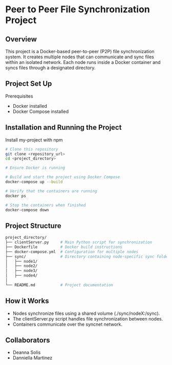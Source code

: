 
#  Peer to Peer File Synchronization Project

## Overview
This project is a Docker-based peer-to-peer (P2P) file synchronization system. It creates multiple nodes that can communicate and sync files within an isolated network. Each node runs inside a Docker container and syncs files through a designated directory.
## Project Set Up
Prerequisites
- Docker installed
- Docker Compose installed


## Installation and Running the Project

Install my-project with npm

```bash
# Clone this repository
git clone <repository_url>
cd <project_directory>

# Ensure Docker is running

# Build and start the project using Docker Compose
docker-compose up --build

# Verify that the containers are running
docker ps

# Stop the containers when finished
docker-compose down
```
    
## Project Structure
```bash
project_directory/
├── clientServer.py     # Main Python script for synchronization
├── Dockerfile          # Docker build instructions
├── docker-compose.yml  # Configuration for multiple nodes
├── sync/               # Directory containing node-specific sync folders
│   ├── node1/
│   ├── node2/
│   ├── node3/
│   ├── node4/
│
└── README.md           # Project documentation
```
## How it Works
- Nodes synchronize files using a shared volume (./sync/nodeX:/sync).
- The clientServer.py script handles file synchronization between nodes.
- Containers communicate over the syncnet network.
## Collaborators
- Deanna Solis
- Danniella Martinez

